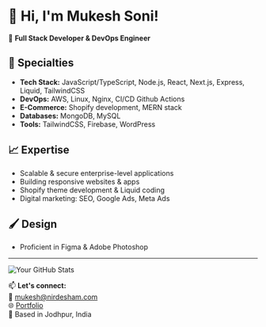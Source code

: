 # 👋 Hi, I'm Mukesh Soni!  

🚀 **Full Stack Developer & DevOps Engineer**  

## 🔧 Specialties  
- **Tech Stack:** JavaScript/TypeScript, Node.js, React, Next.js, Express, Liquid, TailwindCSS  
- **DevOps:** AWS, Linux, Nginx, CI/CD Github Actions
- **E-Commerce:** Shopify development, MERN stack  
- **Databases:** MongoDB, MySQL  
- **Tools:** TailwindCSS, Firebase, WordPress  

## 📈 Expertise  
- Scalable & secure enterprise-level applications  
- Building responsive websites & apps 
- Shopify theme development & Liquid coding  
- Digital marketing: SEO, Google Ads, Meta Ads  

## 🖌️ Design  
- Proficient in Figma & Adobe Photoshop  
---
![Your GitHub Stats](https://github-readme-stats.vercel.app/api?username=mukesh7664&show_icons=true&hide_border=true&count_private=true&theme=dark)




📫 **Let's connect:**  
📧 [mukesh@nirdesham.com](mailto:mukesh@nirdesham.com)  
🌐 [Portfolio](https://nirdesham.com)  
📍 Based in Jodhpur, India  
